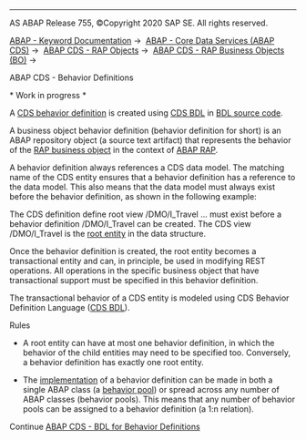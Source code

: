   

* * *

AS ABAP Release 755, ©Copyright 2020 SAP SE. All rights reserved.

[ABAP - Keyword Documentation](https://help.sap.com/doc/abapdocu_755_index_htm/7.55/en-US/abenabap.htm) →  [ABAP - Core Data Services (ABAP CDS)](https://help.sap.com/doc/abapdocu_755_index_htm/7.55/en-US/abencds.htm) →  [ABAP CDS - RAP Objects](https://help.sap.com/doc/abapdocu_755_index_htm/7.55/en-US/abencds_rap_objects.htm) →  [ABAP CDS - RAP Business Objects (BO)](https://help.sap.com/doc/abapdocu_755_index_htm/7.55/en-US/abencds_business_objects.htm) → 

ABAP CDS - Behavior Definitions

\* Work in progress \*

A [CDS behavior definition](https://help.sap.com/doc/abapdocu_755_index_htm/7.55/en-US/abencds_behavior_definition_glosry.htm "Glossary Entry") is created using [CDS BDL](https://help.sap.com/doc/abapdocu_755_index_htm/7.55/en-US/abencds_bdl_glosry.htm "Glossary Entry") in [BDL source code](https://help.sap.com/doc/abapdocu_755_index_htm/7.55/en-US/abenbdl_source_code_glosry.htm "Glossary Entry").

A business object behavior definition (behavior definition for short) is an ABAP repository object (a source text artifact) that represents the behavior of the [RAP business object](https://help.sap.com/doc/abapdocu_755_index_htm/7.55/en-US/abenrap_bo_glosry.htm "Glossary Entry") in the context of [ABAP RAP](https://help.sap.com/doc/abapdocu_755_index_htm/7.55/en-US/abenabap_rap_glosry.htm "Glossary Entry").

A behavior definition always references a CDS data model. The matching name of the CDS entity ensures that a behavior definition has a reference to the data model. This also means that the data model must always exist before the behavior definition, as shown in the following example:

The CDS definition define root view /DMO/I\_Travel ... must exist before a behavior definition /DMO/I\_Travel can be created. The CDS view /DMO/I\_Travel is the [root entity](https://help.sap.com/doc/abapdocu_755_index_htm/7.55/en-US/abenparent_entity_glosry.htm "Glossary Entry") in the data structure.

Once the behavior definition is created, the root entity becomes a transactional entity and can, in principle, be used in modifying REST operations. All operations in the specific business object that have transactional support must be specified in this behavior definition.

The transactional behavior of a CDS entity is modeled using CDS Behavior Definition Language ([CDS BDL](https://help.sap.com/doc/abapdocu_755_index_htm/7.55/en-US/abencds_bdl_glosry.htm "Glossary Entry")).

Rules

-   A root entity can have at most one behavior definition, in which the behavior of the child entities may need to be specified too. Conversely, a behavior definition has exactly one root entity.

-   The [implementation](https://help.sap.com/doc/abapdocu_755_index_htm/7.55/en-US/abenabap_behavior_pools.htm) of a behavior definition can be made in both a single ABAP class (a [behavior pool](https://help.sap.com/doc/abapdocu_755_index_htm/7.55/en-US/abenbehavior_pool_glosry.htm "Glossary Entry")) or spread across any number of ABAP classes (behavior pools). This means that any number of behavior pools can be assigned to a behavior definition (a 1:n relation).

Continue
[ABAP CDS - BDL for Behavior Definitions](https://help.sap.com/doc/abapdocu_755_index_htm/7.55/en-US/abencds_f1_bdl_syntax.htm)